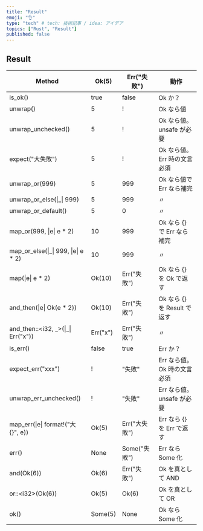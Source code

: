 ```yaml
---
title: "Result"
emoji: "👌"
type: "tech" # tech: 技術記事 / idea: アイデア
topics: ["Rust", "Result"]
published: false
---
```


## Result

| Method                                | Ok(5)    | Err("失敗")   | 動作                        |
|---------------------------------------|----------|---------------|-----------------------------|
| is_ok()                               | true     | false         | Ok か？                     |
| unwrap()                              |        5 | !             | Ok なら値                   |
| unwrap_unchecked()                    |        5 | !             | Ok なら値。unsafe が必要    |
| expect("大失敗")                      |        5 | !             | Ok なら値。Err 時の文言必須 |
| unwrap_or(999)                        |        5 |           999 | Ok なら値で Err なら補完    |
| unwrap_or_else(\|\_\| 999)            |        5 |           999 | 〃                          |
| unwrap_or_default()                   |        5 |             0 | 〃                          |
| map_or(999, \|e\| e * 2)              |       10 |           999 | Ok なら {} で Err なら補完  |
| map_or_else(\|\_\| 999, \|e\| e * 2)  |       10 |           999 | 〃                          |
| map(\|e\| e * 2)                      | Ok(10)   | Err("失敗")   | Ok なら {} を Ok で返す     |
| and_then(\|e\| Ok(e * 2))             | Ok(10)   | Err("失敗")   | Ok なら {} を Result で返す |
| and_then::\<i32, _\>(\|\_\| Err("x")) | Err("x") | Err("失敗")   | 〃                          |
| is_err()                              | false    | true          | Err か？                    |
| expect_err("xxx")                     | !        | "失敗"        | Err なら値。Ok 時の文言必須 |
| unwrap_err_unchecked()                | !        | "失敗"        | Err なら値。unsafe が必要   |
| map_err(\|e\| format!("大{}", e))     | Ok(5)    | Err("大失敗") | Err なら {} を Err で返す   |
| err()                                 | None     | Some("失敗")  | Err なら Some 化            |
| and(Ok(6))                            | Ok(6)    | Err("失敗")   | Ok を真として AND           |
| or::\<i32\>(Ok(6))                    | Ok(5)    | Ok(6)         | Ok を真として OR            |
| ok()                                  | Some(5)  | None          | Ok なら Some 化             |
